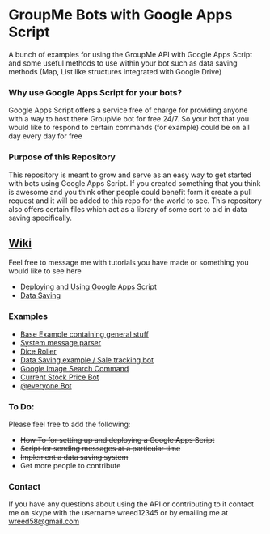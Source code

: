 # GroupMe Bots with Google Apps Script
A bunch of examples for using the GroupMe API with Google Apps Script and some useful methods to use within your bot such as data saving methods (Map, List like structures integrated with Google Drive)

### Why use Google Apps Script for your bots?

Google Apps Script offers a service free of charge for providing anyone with a way to host there GroupMe bot for free 24/7. So your bot that you would like to respond to certain commands (for example) could be on all day every day for free

### Purpose of this Repository

This repository is meant to grow and serve as an easy way to get started with bots using Google Apps Script. If you created something that you think is awesome and you think other people could benefit form it create a pull request and it will be added to this repo for the world to see. This repository also offers certain files which act as a library of some sort to aid in data saving specifically.

## [Wiki](https://github.com/wreed12345/GroupMe-Google-Apps-Script-Examples/wiki)
Feel free to message me with tutorials you have made or something you would like to see here
- [Deploying and Using Google Apps Script](https://github.com/wreed12345/GroupMe-Google-Apps-Script-Examples/wiki/Deploying-and-Using-a-Google-Apps-Script)
- [Data Saving](https://github.com/wreed12345/GroupMe-Google-Apps-Script-Examples/wiki/Data-Saving)

### Examples
- [Base Example containing general stuff](https://github.com/wreed12345/GroupMe-Google-Apps-Script-Examples/blob/master/Base.gs)
- [System message parser](https://github.com/wreed12345/GroupMe-Google-Apps-Script-Examples/blob/master/Random%20Examples/system_parse.gs)
- [Dice Roller](https://github.com/wreed12345/GroupMe-Google-Apps-Script-Examples/blob/master/Random%20Examples/Dice.gs)
- [Data Saving example / Sale tracking bot](https://github.com/wreed12345/GroupMe-Google-Apps-Script-Examples/blob/master/Data%20Saving/DataMap%20Saving/SaleTrackerBot.gs)
- [Google Image Search Command](https://github.com/wreed12345/GroupMe-Google-Apps-Script-Examples/blob/master/Random%20Examples/Images.gs)
- [Current Stock Price Bot](https://github.com/wreed12345/GroupMe-Bots-With-Google-Apps-Script/blob/master/Random%20Examples/StockTicker.gs)
- [@everyone Bot](https://github.com/DanielGaull/GroupMe-Bots-With-Google-Apps-Script/blob/patch-1/Random%20Examples/MentionAll.gs)


### To Do:

Please feel free to add the following:
- ~~How To for setting up and deploying a Google Apps Script~~
- ~~Script for sending messages at a particular time~~
- ~~Implement a data saving system~~
- Get more people to contribute
 
### Contact
If you have any questions about using the API or contributing to it contact me on skype with the username wreed12345 or by emailing me at wreed58@gmail.com

